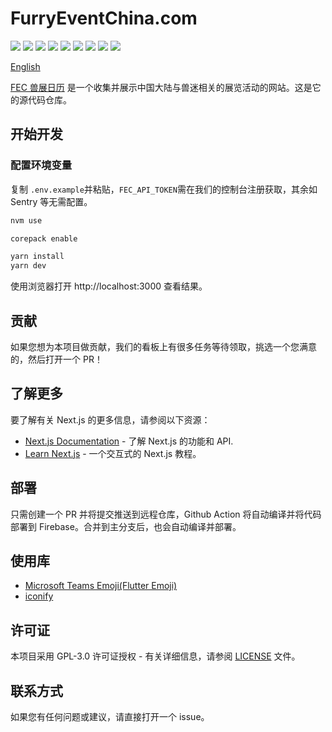 # FurryEventChina.com

![](https://img.shields.io/badge/Next.js-black.svg?style=flat-square&logo=next.js)
![](https://img.shields.io/badge/React-blue.svg?style=flat-square&logo=react)
![](https://img.shields.io/badge/Sentry-purple.svg?style=flat-square&logo=sentry)
![](https://img.shields.io/badge/Umami-orange.svg?style=flat-square&logo=umami)
![](https://img.shields.io/badge/Google%20Analytics%205-blue.svg?style=flat-square&logo=google-analytics)
![](https://img.shields.io/badge/Hono.js-blue.svg?style=flat-square&logo=hono)
![](https://img.shields.io/badge/Cloudflare%20R2-blue.svg?style=flat-square&logo=cloudflare)
![](https://img.shields.io/badge/Cloudflare%20Worker-blue.svg?style=flat-square&logo=cloudflare)
![](https://img.shields.io/badge/CloudFront-orange.svg?style=flat-square&logo=amazon-aws)

[English](./README.md)

[FEC 兽展日历](https://www.furryeventchina.com) 是一个收集并展示中国大陆与兽迷相关的展览活动的网站。这是它的源代码仓库。

## 开始开发

### 配置环境变量

复制 `.env.example`并粘贴，`FEC_API_TOKEN`需在我们的控制台注册获取，其余如 Sentry 等无需配置。

```bash
nvm use

corepack enable

yarn install
yarn dev
```

使用浏览器打开 http://localhost:3000 查看结果。

## 贡献

如果您想为本项目做贡献，我们的看板上有很多任务等待领取，挑选一个您满意的，然后打开一个 PR！

## 了解更多

要了解有关 Next.js 的更多信息，请参阅以下资源：

- [Next.js Documentation](https://nextjs.org/docs) - 了解 Next.js 的功能和 API.
- [Learn Next.js](https://nextjs.org/learn) - 一个交互式的 Next.js 教程。

## 部署

只需创建一个 PR 并将提交推送到远程仓库，Github Action 将自动编译并将代码部署到 Firebase。合并到主分支后，也会自动编译并部署。

## 使用库

- [Microsoft Teams Emoji(Flutter Emoji)](https://emojipedia.org/microsoft-teams)
- [iconify](https://icon-sets.iconify.design/?query=steaming-bowl)

## 许可证

本项目采用 GPL-3.0 许可证授权 - 有关详细信息，请参阅 [LICENSE](LICENSE) 文件。

## 联系方式

如果您有任何问题或建议，请直接打开一个 issue。
